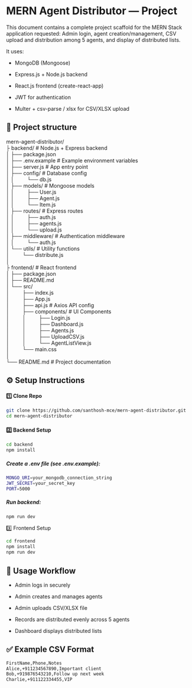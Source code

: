 
# MERN Agent Distributor — Project

This document contains a complete project scaffold for the MERN Stack application requested: Admin login, agent creation/management, CSV upload and distribution among 5 agents, and display of distributed lists.

It uses:

* MongoDB (Mongoose)

* Express.js + Node.js backend

* React.js frontend (create-react-app)

* JWT for authentication

* Multer + csv-parse / xlsx for CSV/XLSX upload


## 📂 Project structure

mern-agent-distributor/\
├ backend/               # Node.js + Express backend \
│   ├── package.json \
│   ├── .env.example       # Example environment variables  \
│   ├── server.js          # App entry point \
│   ├── config/            # Database config \
│   │  &nbsp;&nbsp;&nbsp;&nbsp;&nbsp;&nbsp;&nbsp; └── db.js \
│   ├── models/            # Mongoose models \
│   │ &nbsp;&nbsp;&nbsp;&nbsp;&nbsp;&nbsp;&nbsp;  ├── User.js \
│   │ &nbsp;&nbsp;&nbsp;&nbsp;&nbsp;&nbsp;&nbsp;  ├── Agent.js \
│   │ &nbsp;&nbsp;&nbsp;&nbsp;&nbsp;&nbsp;&nbsp;  └── Item.js \
│   ├── routes/            # Express routes \
│   │  &nbsp;&nbsp;&nbsp;&nbsp;&nbsp;&nbsp;&nbsp; ├── auth.js \
│   │ &nbsp;&nbsp;&nbsp;&nbsp;&nbsp;&nbsp;&nbsp;  ├── agents.js \
│   │  &nbsp;&nbsp;&nbsp;&nbsp;&nbsp;&nbsp;&nbsp; └── upload.js \
│   ├── middleware/        # Authentication middleware \
│   │ &nbsp;&nbsp;&nbsp;&nbsp;&nbsp;&nbsp;&nbsp;  └── auth.js \
│   └── utils/             # Utility functions \
│      &nbsp;&nbsp;&nbsp;&nbsp;&nbsp;&nbsp;&nbsp; └── distribute.js \
│ \
├ frontend/              # React frontend \
│   ├── package.json \
│   ├── README.md \
│   └── src/ \
│     &nbsp;&nbsp;&nbsp;&nbsp;&nbsp;&nbsp;&nbsp;  ├── index.js \
│     &nbsp;&nbsp;&nbsp;&nbsp;&nbsp;&nbsp;&nbsp;  ├── App.js \
│     &nbsp;&nbsp;&nbsp;&nbsp;&nbsp;&nbsp;&nbsp;  ├── api.js         # Axios API config \
│      &nbsp;&nbsp;&nbsp;&nbsp;&nbsp;&nbsp;&nbsp; ├── components/    # UI Components \
│     &nbsp;&nbsp;&nbsp;&nbsp;&nbsp;&nbsp;&nbsp;  │  &nbsp;&nbsp;&nbsp;&nbsp;&nbsp;&nbsp;&nbsp; ├── Login.js \
│      &nbsp;&nbsp;&nbsp;&nbsp;&nbsp;&nbsp;&nbsp; │  &nbsp;&nbsp;&nbsp;&nbsp;&nbsp;&nbsp;&nbsp; ├── Dashboard.js \
│      &nbsp;&nbsp;&nbsp;&nbsp;&nbsp;&nbsp;&nbsp; │  &nbsp;&nbsp;&nbsp;&nbsp;&nbsp;&nbsp;&nbsp; ├── Agents.js \
│      &nbsp;&nbsp;&nbsp;&nbsp;&nbsp;&nbsp;&nbsp; │  &nbsp;&nbsp;&nbsp;&nbsp;&nbsp;&nbsp;&nbsp; ├── UploadCSV.js \
│      &nbsp;&nbsp;&nbsp;&nbsp;&nbsp;&nbsp;&nbsp; │  &nbsp;&nbsp;&nbsp;&nbsp;&nbsp;&nbsp;&nbsp; └── AgentListView.js \
│     &nbsp;&nbsp;&nbsp;&nbsp;&nbsp;&nbsp;&nbsp;  └── main.css \
│ \
└── README.md              # Project documentation 


## ⚙️ Setup Instructions

#### 1️⃣ Clone Repo

```bash
git clone https://github.com/santhosh-mce/mern-agent-distributor.git
cd mern-agent-distributor
```


#### 2️⃣ Backend Setup

```bash
cd backend
npm install
```

##### Create a .env file (see .env.example):

```bash
MONGO_URI=your_mongodb_connection_string
JWT_SECRET=your_secret_key
PORT=5000
```
##### Run backend:

```bash
npm run dev
```

3️⃣ Frontend Setup
```bash
cd frontend
npm install
npm run dev
```



## 📌 Usage Workflow

* Admin logs in securely

* Admin creates and manages agents

* Admin uploads CSV/XLSX file

* Records are distributed evenly across 5 agents

* Dashboard displays distributed lists


## ✅ Example CSV Format

```bash
FirstName,Phone,Notes
Alice,+911234567890,Important client
Bob,+919876543210,Follow up next week
Charlie,+911122334455,VIP
```